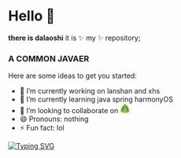 # Hello 👋
**there is dalaoshi** it is ✨ my ✨ repository;
### A  COMMON  JAVAER

Here are some ideas to get you started:

- 🔭 I’m currently working on lanshan and xhs
- 🌱 I’m currently learning java spring harmonyOS
- 👯 I’m looking to collaborate on <img src="https://github.com/dls2233/dls2233/blob/main/cqupt.png" width="20" height="20" alt="cqupt"/><br/>
- 😄 Pronouns: nothing
- ⚡ Fun fact: lol

[![Typing SVG](https://readme-typing-svg.demolab.com/?lines=GOOD+GOOD+STUDY;HAPPY+EVERY+DAY)](https://git.io/typing-svg)


